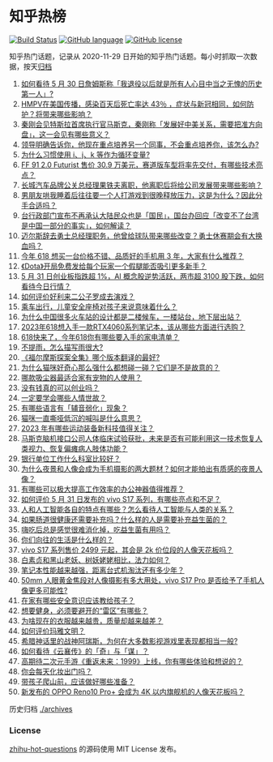 # 知乎热榜
[![Build Status](https://github.com/ToWeLong/zhihu-hot-questions/workflows/CI/badge.svg)](https://github.com/ToWeLong/zhihu-hot-questions/actions)
[![GitHub language](https://img.shields.io/badge/language-golang-orange.svg)](https://golang.org/)
[![GitHub license](https://img.shields.io/github/license/ToWeLong/zhihu-hot-questions)](https://github.com/ToWeLong/zhihu-hot-questions/blob/main/LICENSE)

知乎热门话题，记录从 2020-11-29 日开始的知乎热门话题。每小时抓取一次数据，按天[归档](./archives)

<!-- BEGIN -->

1. [如何看待 5 月 30 日詹姆斯称「我退役以后就是所有人心目中当之无愧的历史第一人」?](https://www.zhihu.com/question/603812096)
1. [HMPV在美国传播，感染百天后死亡率达 43％ ，症状与新冠相同，如何防护？将带来哪些影响？](https://www.zhihu.com/question/603980078)
1. [秦刚会见特斯拉首席执行官马斯克，秦刚称「发展好中美关系，需要把准方向盘」，这一会见有哪些意义？](https://www.zhihu.com/question/603879051)
1. [领导明确告诉你，他现在重点培养另一个同事，不会重点培养你，该怎么办?](https://www.zhihu.com/question/603488937)
1. [为什么习惯使用 i、j、k 等作为循环变量?](https://www.zhihu.com/question/24890607)
1. [FF 91 2.0 Futurist 售价 30.9 万美元，赛道版车型将率先交付，有哪些技术亮点？](https://www.zhihu.com/question/604005942)
1. [长城汽车品牌公关总经理果铁夫离职，他离职后将给公司发展带来哪些影响？](https://www.zhihu.com/question/603994079)
1. [男朋友哄我睡着后往往要一个人打游戏到很晚释放压力，这是为什么？因此分手合适吗？](https://www.zhihu.com/question/597228825)
1. [台行政部门宣布不再承认大陆民众也是「国民」，国台办回应「改变不了台湾是中国一部分的事实」，如何解读？](https://www.zhihu.com/question/604009085)
1. [迈尔斯辞去勇士总经理职务，他曾给球队带来哪些改变？勇士休赛期会有大换血吗？](https://www.zhihu.com/question/603982332)
1. [今年 618 想买一台价格不错、品质好的手机用 3 年，大家有什么推荐？](https://www.zhihu.com/question/604018961)
1. [《Dota》开局免费发给每个玩家一个假腿能否吸引更多新手？](https://www.zhihu.com/question/603738648)
1. [5 月 31 日创业板指跌超 1%，AI 概念股逆势活跃，两市超 3100 股下跌，如何看待今日行情？](https://www.zhihu.com/question/603989180)
1. [如何评价好利来二公子罗成去演戏？](https://www.zhihu.com/question/602952866)
1. [乘车出行，儿童安全座椅对孩子来说意味着什么？](https://www.zhihu.com/question/50274604)
1. [为什么中国很多火车站的设计都是二楼候车，一楼站台，地下层出站？](https://www.zhihu.com/question/21422520)
1. [2023年618想入手一款RTX4060系列笔记本，该从哪些方面进行选购？](https://www.zhihu.com/question/603640579)
1. [618快来了，今年618你有哪些要入手的家电清单？](https://www.zhihu.com/question/600406464)
1. [不提雨，怎么描写雨很大?](https://www.zhihu.com/question/603625874)
1. [《福尔摩斯探案全集》哪个版本翻译的最好?](https://www.zhihu.com/question/38477141)
1. [为什么猫咪好奇心那么强什么都想碰一碰？它们是不是故意的？](https://www.zhihu.com/question/602877225)
1. [哪款吸尘器最适合家有宠物的人使用？](https://www.zhihu.com/question/584236013)
1. [没有钱真的可以创业吗？](https://www.zhihu.com/question/339834932)
1. [一定要学会哪些人情世故？](https://www.zhihu.com/question/531624981)
1. [有哪些语言有「辅音弱化」现象？](https://www.zhihu.com/question/517365935)
1. [猫咪一直嘶哑低沉的喊叫是什么意思？](https://www.zhihu.com/question/602314509)
1. [2023 年有哪些运动装备新科技值得关注？](https://www.zhihu.com/question/595581320)
1. [马斯克脑机接口公司人体临床试验获批，未来是否有可能利用这一技术恢复人类视力、恢复偏瘫病人肢体功能？](https://www.zhihu.com/question/603928802)
1. [银行单位工作什么科室比较好？](https://www.zhihu.com/question/603480351)
1. [为什么夜景和人像会成为手机摄影的两大题材？如何才能拍出有质感的夜景人像？](https://www.zhihu.com/question/604003985)
1. [有哪些可以极大提高工作效率的办公神器值得推荐？](https://www.zhihu.com/question/450956765)
1. [如何评价 5 月 31 日发布的 vivo S17 系列，有哪些亮点和不足？](https://www.zhihu.com/question/604002176)
1. [人和人工智能各自的特点有哪些？怎么看待人工智能与人类的关系？](https://www.zhihu.com/question/603927416)
1. [如果肠道很健康还需要补充吗？什么样的人是需要补充益生菌的？](https://www.zhihu.com/question/601480953)
1. [嗨吃后总是感觉很难消化掉，吃益生菌有用吗？](https://www.zhihu.com/question/599525477)
1. [你们向往的生活是什么样的？](https://www.zhihu.com/question/603875714)
1. [vivo S17 系列售价 2499 元起，其会是 2k 价位段的人像天花板吗？](https://www.zhihu.com/question/604028320)
1. [白素贞和黑山老妖、树妖姥姥相比，法力如何？](https://www.zhihu.com/question/602663173)
1. [笔记本性能越来越强，距离台式机淘汰还有多少年？](https://www.zhihu.com/question/602382793)
1. [50mm 人眼黄金焦段对人像摄影有多大用处，vivo S17 Pro 是否给予了手机人像更多可能性?](https://www.zhihu.com/question/604004103)
1. [在家有哪些安全意识应该教给孩子？](https://www.zhihu.com/question/530672058)
1. [想要健身，必须要避开的“雷区”有哪些？](https://www.zhihu.com/question/603169556)
1. [为啥现在的衣服越来越贵，质量却越来越差？](https://www.zhihu.com/question/60977852)
1. [如何评价玛雅文明？](https://www.zhihu.com/question/315582013)
1. [希腊神话里的战神阿瑞斯，为何在大多数影视游戏里表现都相当一般?](https://www.zhihu.com/question/507905906)
1. [如何看待《云襄传》的「奇」与「谋」？](https://www.zhihu.com/question/600575537)
1. [高期待二次元手游《重返未来：1999》上线，你有哪些体验和想说的？](https://www.zhihu.com/question/603998367)
1. [你会每天化妆出门吗？](https://www.zhihu.com/question/600615899)
1. [带孩子爬山前，应该做好哪些准备？](https://www.zhihu.com/question/600341989)
1. [新发布的 OPPO Reno10 Pro+ 会成为 4K 以内旗舰机的人像天花板吗？](https://www.zhihu.com/question/603893667)

<!-- END -->

历史归档 [./archives](./archives)


### License
[zhihu-hot-questions](https://github.com/towelong/zhihu-hot-questions) 的源码使用 MIT License 发布。